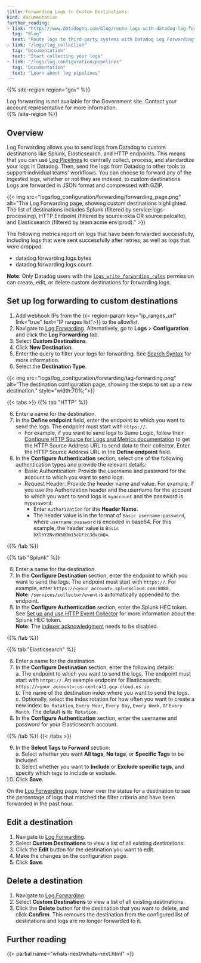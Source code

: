 ```yaml
---
title: Forwarding Logs to Custom Destinations
kind: documentation
further_reading:
- link: "https://www.datadoghq.com/blog/route-logs-with-datadog-log-forwarding/"
  tag: "Blog"
  text: "Route logs to third-party systems with Datadog Log Forwarding"
- link: "/logs/log_collection"
  tag: "Documentation"
  text: "Start collecting your logs"
- link: "/logs/log_configuration/pipelines"
  tag: "Documentation"
  text: "Learn about log pipelines"
---
```


{{% site-region region="gov" %}}
<div class="alert alert-warning">
Log forwarding is not available for the Government site. Contact your account representative for more information.
</div>
{{% /site-region %}}

## Overview

Log Forwarding allows you to send logs from Datadog to custom destinations like Splunk, Elasticsearch, and HTTP endpoints. This means that you can use [Log Pipelines][1] to centrally collect, process, and standardize your logs in Datadog. Then, send the logs from Datadog to other tools to support individual teams' workflows. You can choose to forward any of the ingested logs, whether or not they are indexed, to custom destinations. Logs are forwarded in JSON format and compressed with GZIP.

{{< img src="logs/log_configuration/forwarding/forwarding_page.png" alt="The Log Forwarding page, showing custom destinations highlighted. The list of destinations includes Splunk (filtered by service:logs-processing), HTTP Endpoint (filtered by source:okta OR source:paloalto), and Elasticsearch (filtered by team:acme env:prod)." >}}

The following metrics report on logs that have been forwarded successfully, including logs that were sent successfully after retries, as well as logs that were dropped.

- datadog.forwarding.logs.bytes
- datadog.forwarding.logs.count

**Note**: Only Datadog users with the [`logs_write_forwarding_rules`][2] permission can create, edit, or delete custom destinations for forwarding logs.

## Set up log forwarding to custom destinations

1. Add webhook IPs from the {{< region-param key="ip_ranges_url" link="true" text="IP ranges list">}} to the allowlist.
2. Navigate to [Log Forwarding][4]. Alternatively, go to **Logs** > **Configuration** and click the **Log Forwarding** tab.
3. Select **Custom Destinations**.
4. Click **New Destination**.
5. Enter the query to filter your logs for forwarding. See [Search Syntax][5] for more information.
6. Select the **Destination Type**.

{{< img src="logs/log_configuration/forwarding/tag-forwarding.png" alt="The destination configuration page, showing the steps to set up a new destination." style="width:70%;">}}

{{< tabs >}}
{{% tab "HTTP" %}}

6. Enter a name for the destination. 
7. In the **Define endpoint** field, enter the endpoint to which you want to send the logs. The endpoint must start with `https://`.
    - For example, if you want to send logs to Sumo Logic, follow their [Configure HTTP Source for Logs and Metrics documentation][1] to get the HTTP Source Address URL to send data to their collector. Enter the HTTP Source Address URL in the **Define endpoint** field.
8. In the **Configure Authentication** section, select one of the following authentication types and provide the relevant details:
    - Basic Authentication: Provide the username and password for the account to which you want to send logs.
    - Request Header: Provide the header name and value. For example, if you use the Authorization header and the username for the account to which you want to send logs is `myaccount` and the password is `mypassword`: 
        - Enter `Authorization` for the **Header Name**. 
        - The header value is in the format of `Basic username:password`, where `username:password` is encoded in base64. For this example, the header value is `Basic bXlhY2NvdW50Om15cGFzc3dvcmQ=`. 

[1]: https://help.sumologic.com/docs/send-data/hosted-collectors/http-source/logs-metrics/
{{% /tab %}}

{{% tab "Splunk" %}}

6. Enter a name for the destination.
7. In the **Configure Destination** section, enter the endpoint to which you want to send the logs. The endpoint must start with `https://`. For example, enter `https://<your_account>.splunkcloud.com:8088`.  
    **Note**: `/services/collector/event` is automatically appended to the endpoint.
8. In the **Configure Authentication** section, enter the Splunk HEC token. See [Set up and use HTTP Event Collector][1] for more information about the Splunk HEC token.  
    **Note**: The [indexer acknowledgment][2] needs to be disabled.

[1]: https://docs.splunk.com/Documentation/Splunk/9.0.1/Data/UsetheHTTPEventCollector
[2]: https://docs.splunk.com/Documentation/Splunk/9.0.3/Data/AboutHECIDXAck
{{% /tab %}}

{{% tab "Elasticsearch" %}}

6. Enter a name for the destination.
7. In the **Configure Destination** section, enter the following details:  
    a. The endpoint to which you want to send the logs. The endpoint must start with `https://`. An example endpoint for Elasticsearch: `https://<your_account>.us-central1.gcp.cloud.es.io`.  
    b. The name of the destination index where you want to send the logs.  
    c. Optionally, select the index rotation for how often you want to create a new index: `No Rotation`, `Every Hour`, `Every Day`, `Every Week`, or `Every Month`. The default is `No Rotation`. 
8. In the **Configure Authentication** section, enter the username and password for your Elasticsearch account.

{{% /tab %}}
{{< /tabs >}}

9. In the **Select Tags to Forward** section:   
  a. Select whether you want **All tags**, **No tags**, or **Specific Tags** to be included.   
  b. Select whether you want to **Include** or **Exclude specific tags**, and specify which tags to include or exclude.
10. Click **Save**.

On the [Log Forwarding][4] page, hover over the status for a destination to see the percentage of logs that matched the filter criteria and have been forwarded in the past hour.

## Edit a destination
1. Navigate to [Log Forwarding][4].
2. Select **Custom Destinations** to view a list of all existing destinations.
3. Click the **Edit** button for the destination you want to edit. 
4. Make the changes on the configuration page.
5. Click **Save**.

## Delete a destination
1. Navigate to [Log Forwarding][4].
2. Select **Custom Destinations** to view a list of all existing destinations.
3. Click the **Delete** button for the destination that you want to delete, and click **Confirm**. This removes the destination from the configured list of destinations and logs are no longer forwarded to it.

## Further reading

{{< partial name="whats-next/whats-next.html" >}}

[1]: /logs/log_configuration/pipelines/
[2]: /account_management/rbac/permissions/?tab=ui#log-management
[4]: https://app.datadoghq.com/logs/pipelines/log-forwarding/custom-destinations
[5]: /logs/explorer/search_syntax/
